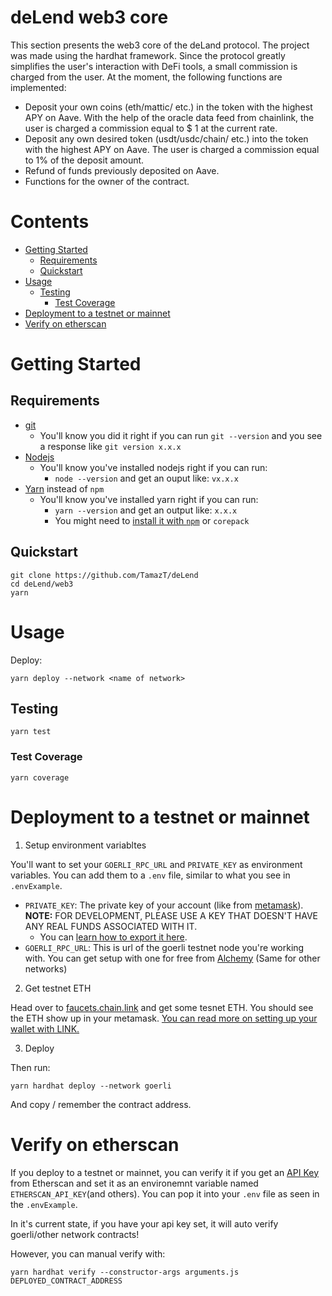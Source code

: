 # deLend web3 core

This section presents the web3 core of the deLand protocol.
The project was made using the hardhat framework.
Since the protocol greatly simplifies the user's interaction with DeFi tools, a small commission is charged from the user.
At the moment, the following functions are implemented:

- Deposit your own coins (eth/mattic/ etc.) in the token with the highest APY on Aave. With the help of the oracle data feed from chainlink, the user is charged a commission equal to $ 1 at the current rate.
- Deposit any own desired token (usdt/usdc/chain/ etc.) into the token with the highest APY on Aave. The user is charged a commission equal to 1% of the deposit amount.
- Refund of funds previously deposited on Aave.
- Functions for the owner of the contract.

# Contents

- [Getting Started](#getting-started)
  - [Requirements](#requirements)
  - [Quickstart](#quickstart)
- [Usage](#usage)
  - [Testing](#testing)
    - [Test Coverage](#test-coverage)
- [Deployment to a testnet or mainnet](#deployment-to-a-testnet-or-mainnet)
- [Verify on etherscan](#verify-on-etherscan)

# Getting Started

## Requirements

- [git](https://git-scm.com/book/en/v2/Getting-Started-Installing-Git)
  - You'll know you did it right if you can run `git --version` and you see a response like `git version x.x.x`
- [Nodejs](https://nodejs.org/en/)
  - You'll know you've installed nodejs right if you can run:
    - `node --version` and get an ouput like: `vx.x.x`
- [Yarn](https://yarnpkg.com/getting-started/install) instead of `npm`
  - You'll know you've installed yarn right if you can run:
    - `yarn --version` and get an output like: `x.x.x`
    - You might need to [install it with `npm`](https://classic.yarnpkg.com/lang/en/docs/install/) or `corepack`

## Quickstart

```
git clone https://github.com/TamazT/deLend
cd deLend/web3
yarn
```

# Usage

Deploy:

```
yarn deploy --network <name of network>
```

## Testing

```
yarn test
```

### Test Coverage

```
yarn coverage
```

# Deployment to a testnet or mainnet

1. Setup environment variabltes

You'll want to set your `GOERLI_RPC_URL` and `PRIVATE_KEY` as environment variables. You can add them to a `.env` file, similar to what you see in `.envExample`.

- `PRIVATE_KEY`: The private key of your account (like from [metamask](https://metamask.io/)). **NOTE:** FOR DEVELOPMENT, PLEASE USE A KEY THAT DOESN'T HAVE ANY REAL FUNDS ASSOCIATED WITH IT.
  - You can [learn how to export it here](https://metamask.zendesk.com/hc/en-us/articles/360015289632-How-to-Export-an-Account-Private-Key).
- `GOERLI_RPC_URL`: This is url of the goerli testnet node you're working with. You can get setup with one for free from [Alchemy](https://alchemy.com/?a=673c802981) (Same for other networks)

2. Get testnet ETH

Head over to [faucets.chain.link](https://faucets.chain.link/) and get some tesnet ETH. You should see the ETH show up in your metamask. [You can read more on setting up your wallet with LINK.](https://docs.chain.link/docs/deploy-your-first-contract/#install-and-fund-your-metamask-wallet)

3. Deploy

Then run:

```
yarn hardhat deploy --network goerli
```

And copy / remember the contract address.

# Verify on etherscan

If you deploy to a testnet or mainnet, you can verify it if you get an [API Key](https://etherscan.io/myapikey) from Etherscan and set it as an environemnt variable named `ETHERSCAN_API_KEY`(and others). You can pop it into your `.env` file as seen in the `.envExample`.

In it's current state, if you have your api key set, it will auto verify goerli/other network contracts!

However, you can manual verify with:

```
yarn hardhat verify --constructor-args arguments.js DEPLOYED_CONTRACT_ADDRESS
```
